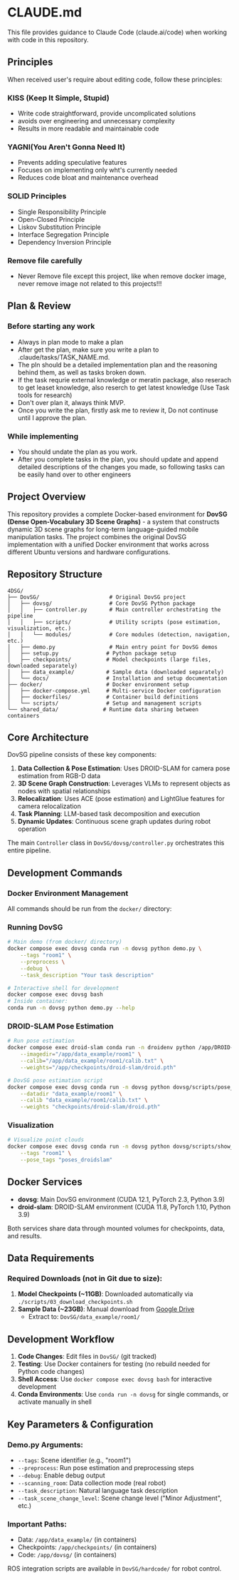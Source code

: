 # CLAUDE.md

This file provides guidance to Claude Code (claude.ai/code) when working with code in this repository.

## Principles
When received user's require about editing code, follow these principles:

### KISS (Keep It Simple, Stupid)
- Write code straightforward, provide uncomplicated solutions
- avoids over engineering and unnecessary complexity
- Results in more readable and maintainable code

### YAGNI(You Aren't Gonna Need It)
- Prevents adding speculative features
- Focuses on implementing only wht's currently needed
- Reduces code bloat and maintenance overhead

### SOLID Principles
- Single Responsibility Principle
- Open-Closed Principle
- Liskov Substitution Principle
- Interface Segregation Principle
- Dependency Inversion Principle

### Remove file carefully
- Never Remove file except this project, like when remove docker image, never remove image not related to this projects!!!

### 

## Plan & Review

### Before starting any work
- Always in plan mode to make a plan
- After get the plan, make sure you write a plan to .claude/tasks/TASK_NAME.md.
- The pln should be a detailed implementation plan and the reasoning behind them, as well as tasks broken down.
- If the task requrie external knowledge or meratin package, also reserach to get leaset knowledge, also reserch to get latest knowledge (Use Task tools for research)
- Don't over plan it, always think MVP.
- Once you write the plan, firstly ask me to review it, Do not continuse until I approve the plan.

### While implementing
- You should undate the plan as you work.
- After you complete tasks in the plan, you should update and append detailed descriptions of the changes you made, so following tasks can be easily hand over to other engineers

## Project Overview

This repository provides a complete Docker-based environment for **DovSG (Dense Open-Vocabulary 3D Scene Graphs)** - a system that constructs dynamic 3D scene graphs for long-term language-guided mobile manipulation tasks. The project combines the original DovSG implementation with a unified Docker environment that works across different Ubuntu versions and hardware configurations.

## Repository Structure

```
4DSG/
├── DovSG/                      # Original DovSG project
│   ├── dovsg/                  # Core DovSG Python package
│   │   ├── controller.py       # Main controller orchestrating the pipeline
│   │   ├── scripts/            # Utility scripts (pose estimation, visualization, etc.)
│   │   └── modules/            # Core modules (detection, navigation, etc.)
│   ├── demo.py                 # Main entry point for DovSG demos
│   ├── setup.py               # Python package setup
│   ├── checkpoints/           # Model checkpoints (large files, downloaded separately)
│   ├── data_example/          # Sample data (downloaded separately)
│   └── docs/                  # Installation and setup documentation
├── docker/                    # Docker environment setup
│   ├── docker-compose.yml     # Multi-service Docker configuration
│   ├── dockerfiles/           # Container build definitions
│   └── scripts/               # Setup and management scripts
└── shared_data/              # Runtime data sharing between containers
```

## Core Architecture

DovSG pipeline consists of these key components:

1. **Data Collection & Pose Estimation**: Uses DROID-SLAM for camera pose estimation from RGB-D data
2. **3D Scene Graph Construction**: Leverages VLMs to represent objects as nodes with spatial relationships
3. **Relocalization**: Uses ACE (pose estimation) and LightGlue features for camera relocalization
4. **Task Planning**: LLM-based task decomposition and execution
5. **Dynamic Updates**: Continuous scene graph updates during robot operation

The main `Controller` class in `DovSG/dovsg/controller.py` orchestrates this entire pipeline.

## Development Commands

### Docker Environment Management

All commands should be run from the `docker/` directory:

### Running DovSG

```bash
# Main demo (from docker/ directory)
docker compose exec dovsg conda run -n dovsg python demo.py \
    --tags "room1" \
    --preprocess \
    --debug \
    --task_description "Your task description"

# Interactive shell for development
docker compose exec dovsg bash
# Inside container:
conda run -n dovsg python demo.py --help
```

### DROID-SLAM Pose Estimation

```bash
# Run pose estimation
docker compose exec droid-slam conda run -n droidenv python /app/DROID-SLAM/demo.py \
    --imagedir="/app/data_example/room1" \
    --calib="/app/data_example/room1/calib.txt" \
    --weights="/app/checkpoints/droid-slam/droid.pth"

# DovSG pose estimation script
docker compose exec dovsg conda run -n dovsg python dovsg/scripts/pose_estimation.py \
    --datadir "data_example/room1" \
    --calib "data_example/room1/calib.txt" \
    --weights "checkpoints/droid-slam/droid.pth"
```

### Visualization

```bash
# Visualize point clouds
docker compose exec dovsg conda run -n dovsg python dovsg/scripts/show_pointcloud.py \
    --tags "room1" \
    --pose_tags "poses_droidslam"
```

## Docker Services

- **dovsg**: Main DovSG environment (CUDA 12.1, PyTorch 2.3, Python 3.9)
- **droid-slam**: DROID-SLAM environment (CUDA 11.8, PyTorch 1.10, Python 3.9)

Both services share data through mounted volumes for checkpoints, data, and results.

## Data Requirements

### Required Downloads (not in Git due to size):

1. **Model Checkpoints (~11GB)**: Downloaded automatically via `./scripts/03_download_checkpoints.sh`
2. **Sample Data (~23GB)**: Manual download from [Google Drive](https://drive.google.com/drive/folders/13v5QOrqjxye__kJwDIuD7kTdeSSNfR5x?usp=sharing)
   - Extract to: `DovSG/data_example/room1/`

## Development Workflow

1. **Code Changes**: Edit files in `DovSG/` (git tracked)
2. **Testing**: Use Docker containers for testing (no rebuild needed for Python code changes)
3. **Shell Access**: Use `docker compose exec dovsg bash` for interactive development
4. **Conda Environments**: Use `conda run -n dovsg` for single commands, or activate manually in shell

## Key Parameters & Configuration

### Demo.py Arguments:
- `--tags`: Scene identifier (e.g., "room1")
- `--preprocess`: Run pose estimation and preprocessing steps
- `--debug`: Enable debug output
- `--scanning_room`: Data collection mode (real robot)
- `--task_description`: Natural language task description
- `--task_scene_change_level`: Scene change level ("Minor Adjustment", etc.)

### Important Paths:
- Data: `/app/data_example/` (in containers)
- Checkpoints: `/app/checkpoints/` (in containers)
- Code: `/app/dovsg/` (in containers)


ROS integration scripts are available in `DovSG/hardcode/` for robot control.